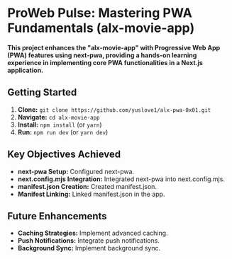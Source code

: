 # ProWeb Pulse: Mastering PWA Fundamentals (alx-movie-app)

**This project enhances the "alx-movie-app" with Progressive Web App (PWA) features using next-pwa, providing a hands-on learning experience in implementing core PWA functionalities in a Next.js application.**


## Getting Started

1. **Clone:** `git clone https://github.com/yuslove1/alx-pwa-0x01.git`
2. **Navigate:** `cd alx-movie-app`
3. **Install:** `npm install` (or `yarn`)
4. **Run:** `npm run dev` (or `yarn dev`)



## Key Objectives Achieved

* **next-pwa Setup:** Configured next-pwa.
* **next.config.mjs Integration:** Integrated next-pwa into next.config.mjs.
* **manifest.json Creation:** Created manifest.json.
* **Manifest Linking:** Linked manifest.json in the app.

## Future Enhancements

* **Caching Strategies:** Implement advanced caching.
* **Push Notifications:** Integrate push notifications.
* **Background Sync:** Implement background sync.

